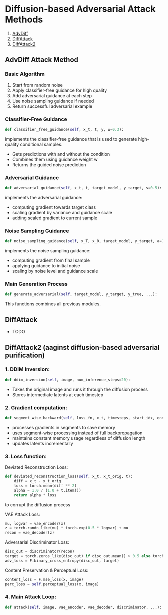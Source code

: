 # Diffusion-based Adversarial Attack Methods
1. [AdvDiff](#advdiff-attack-method)
1. [DiffAttack](#diffattack)
1. [DiffAttack2](#diffattack2-aaginst-diffusion-based-adversarial-purification)

## AdvDiff Attack Method
### Basic Algorithm
1. Start from random noise
2. Apply classifier-free guidance for high quality
3. Add adversarial guidance at each step
4. Use noise sampling guidance if needed
5. Return successful adversarial example

### Classifier-Free Guidance
```python
def classifier_free_guidance(self, x_t, t, y, w=0.3):
```
implements the classifier-free guidance that is used to generate high-quality conditional samples.
- Gets predictions with and without the condition
- Combines them using guidance weight w
- Returns the guided noise prediction

### Adversarial Guidance
```python
def adversarial_guidance(self, x_t, t, target_model, y_target, s=0.5):
```
implements the adversarial guidance:
- computing gradient towards target class
- scaling gradient by variance and guidance scale
- adding scaled gradient to current sample

### Noise Sampling Guidance
```python
def noise_sampling_guidance(self, x_T, x_0, target_model, y_target, a=1.0):
```
implements the noise sampling guidance:
- computing gradient from final sample
- applying guidance to initial noise
- scaling by noise level and guidance scale

### Main Generation Process
```python
def generate_adversarial(self, target_model, y_target, y_true, ...):
```
This functions combines all previous modules.


## DiffAttack
- TODO


## DiffAttack2 (aaginst diffusion-based adversarial purification)
### 1. DDIM Inversion:
```python
def ddim_inversion(self, image, num_inference_steps=20):
```
- Takes the original image and runs it through the diffusion process
- Stores intermediate latents at each timestep

### 2. Gradient computation:
```python
def segment_wise_backward(self, loss_fn, x_t, timesteps, start_idx, end_idx):
```
- processes gradients in segments to save memory
- uses segment-wise processing instead of full backpropagation
- maintains constant memory usage regardless of diffusion length
- updates latents incrementally

### 3. Loss function:

Deviated Reconstruction Loss:

```python
def deviated_reconstruction_loss(self, x_t, x_t_orig, t):
    diff = x_t - x_t_orig
    loss = torch.mean(diff ** 2)
    alpha = 1.0 / (1.0 + t.item())
    return alpha * loss
```
to corrupt the diffusion process

VAE Attack Loss:

```python
mu, logvar = vae_encoder(x)
z = torch.randn_like(mu) * torch.exp(0.5 * logvar) + mu
recon = vae_decoder(z)
```

Adversarial Discriminator Loss:

```python
disc_out = discriminator(recon)
target = torch.zeros_like(disc_out) if disc_out.mean() > 0.5 else torch.ones_like(disc_out)
adv_loss = F.binary_cross_entropy(disc_out, target)
```

Content Preservation & Perceptual Loss:

```python
content_loss = F.mse_loss(x, image)
perc_loss = self.perceptual_loss(x, image)
```

### 4. Main Attack Loop:
```python
def attack(self, image, vae_encoder, vae_decoder, discriminator, ...):
```
